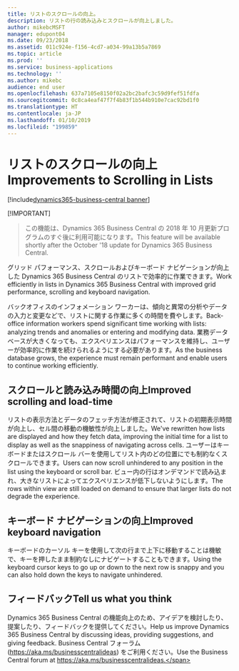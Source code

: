 ```yaml
---
title: リストのスクロールの向上。
description: リストの行の読み込みとスクロールが向上しました。
author: mikebcMSFT
manager: edupont04
ms.date: 09/23/2018
ms.assetid: 011c924e-f156-4cd7-a034-99a13b5a7869
ms.topic: article
ms.prod: ''
ms.service: business-applications
ms.technology: ''
ms.author: mikebc
audience: end user
ms.openlocfilehash: 637a7105e8150f02a2bc2bafc3c59d9fef51fdfa
ms.sourcegitcommit: 0c8ca4eaf47f7f4b83f1b544b910e7cac92bd1f0
ms.translationtype: HT
ms.contentlocale: ja-JP
ms.lasthandoff: 01/10/2019
ms.locfileid: "199859"
---
```

#  <a name="improvements-to-scrolling-in-lists"></a><span data-ttu-id="79366-103">リストのスクロールの向上</span><span class="sxs-lookup"><span data-stu-id="79366-103">Improvements to Scrolling in Lists</span></span>

[!include[dynamics365-business-central banner](../includes/dynamics365-business-central.md)]

[!IMPORTANT]
> <span data-ttu-id="79366-104">この機能は、Dynamics 365 Business Central の 2018 年 10 月更新プログラムのすぐ後に利用可能になります。</span><span class="sxs-lookup"><span data-stu-id="79366-104">This feature will be available shortly after the October '18 update for Dynamics 365 Business Central.</span></span>

<span data-ttu-id="79366-105">グリッド パフォーマンス、スクロールおよびキーボード ナビゲーションが向上した Dynamics 365 Business Central のリストで効率的に作業できます。</span><span class="sxs-lookup"><span data-stu-id="79366-105">Work efficiently in lists in Dynamics 365 Business Central with improved grid performance, scrolling and keyboard navigation.</span></span>

<span data-ttu-id="79366-106">バックオフィスのインフォメーション ワーカーは、傾向と異常の分析やデータの入力と変更などで、リストに関する作業に多くの時間を費やします。</span><span class="sxs-lookup"><span data-stu-id="79366-106">Back-office information workers spend significant time working with lists: analyzing trends and anomalies or entering and modifying data.</span></span> <span data-ttu-id="79366-107">業務データベースが大きくなっても、エクスペリエンスはパフォーマンスを維持し、ユーザーが効率的に作業を続けられるようにする必要があります。</span><span class="sxs-lookup"><span data-stu-id="79366-107">As the business database grows, the experience must remain performant and enable users to continue working efficiently.</span></span> 

## <a name="improved-scrolling-and-load-time"></a><span data-ttu-id="79366-108">スクロールと読み込み時間の向上</span><span class="sxs-lookup"><span data-stu-id="79366-108">Improved scrolling and load-time</span></span>
<span data-ttu-id="79366-109">リストの表示方法とデータのフェッチ方法が修正されて、リストの初期表示時間が向上し、セル間の移動の機敏性が向上しました。</span><span class="sxs-lookup"><span data-stu-id="79366-109">We've rewritten how lists are displayed and how they fetch data, improving the initial time for a list to display as well as the snappiness of navigating across cells.</span></span> <span data-ttu-id="79366-110">ユーザーはキーボードまたはスクロール バーを使用してリスト内のどの位置にでも制約なくスクロールできます。</span><span class="sxs-lookup"><span data-stu-id="79366-110">Users can now scroll unhindered to any position in the list using the keyboard or scroll bar.</span></span> <span data-ttu-id="79366-111">ビュー内の行はオンデマンドで読み込まれ、大きなリストによってエクスペリエンスが低下しないようにします。</span><span class="sxs-lookup"><span data-stu-id="79366-111">The rows within view are still loaded on demand to ensure that larger lists do not degrade the experience.</span></span>

## <a name="improved-keyboard-navigation"></a><span data-ttu-id="79366-112">キーボード ナビゲーションの向上</span><span class="sxs-lookup"><span data-stu-id="79366-112">Improved keyboard navigation</span></span>
<span data-ttu-id="79366-113">キーボードのカーソル キーを使用して次の行まで上下に移動することは機敏で、キーを押したまま制約なしにナビゲートすることもできます。</span><span class="sxs-lookup"><span data-stu-id="79366-113">Using the keyboard cursor keys to go up or down to the next row is snappy and you can also hold down the keys to navigate unhindered.</span></span>

## <a name="tell-us-what-you-think"></a><span data-ttu-id="79366-114">フィードバック</span><span class="sxs-lookup"><span data-stu-id="79366-114">Tell us what you think</span></span>
<span data-ttu-id="79366-115">Dynamics 365 Business Central の機能向上のため、アイデアを検討したり、提案したり、フィードバックを提供してください。</span><span class="sxs-lookup"><span data-stu-id="79366-115">Help us improve Dynamics 365 Business Central by discussing ideas, providing suggestions, and giving feedback.</span></span> <span data-ttu-id="79366-116">Business Central フォーラム (https://aka.ms/businesscentralideas) をご利用ください。</span><span class="sxs-lookup"><span data-stu-id="79366-116">Use the Business Central forum at https://aka.ms/businesscentralideas.</span></span>
